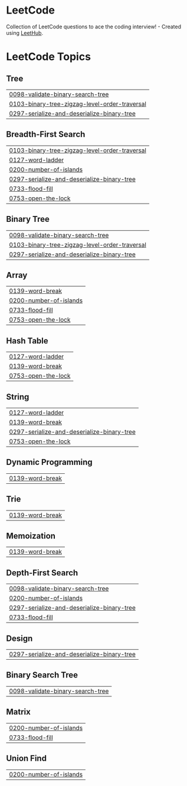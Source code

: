 # LeetCode
Collection of LeetCode questions to ace the coding interview! - Created using [LeetHub](https://github.com/QasimWani/LeetHub).

<!---LeetCode Topics Start-->
# LeetCode Topics
## Tree
|  |
| ------- |
| [0098-validate-binary-search-tree](https://github.com/zorg-kishlay/LeetCode/tree/master/0098-validate-binary-search-tree) |
| [0103-binary-tree-zigzag-level-order-traversal](https://github.com/zorg-kishlay/LeetCode/tree/master/0103-binary-tree-zigzag-level-order-traversal) |
| [0297-serialize-and-deserialize-binary-tree](https://github.com/zorg-kishlay/LeetCode/tree/master/0297-serialize-and-deserialize-binary-tree) |
## Breadth-First Search
|  |
| ------- |
| [0103-binary-tree-zigzag-level-order-traversal](https://github.com/zorg-kishlay/LeetCode/tree/master/0103-binary-tree-zigzag-level-order-traversal) |
| [0127-word-ladder](https://github.com/zorg-kishlay/LeetCode/tree/master/0127-word-ladder) |
| [0200-number-of-islands](https://github.com/zorg-kishlay/LeetCode/tree/master/0200-number-of-islands) |
| [0297-serialize-and-deserialize-binary-tree](https://github.com/zorg-kishlay/LeetCode/tree/master/0297-serialize-and-deserialize-binary-tree) |
| [0733-flood-fill](https://github.com/zorg-kishlay/LeetCode/tree/master/0733-flood-fill) |
| [0753-open-the-lock](https://github.com/zorg-kishlay/LeetCode/tree/master/0753-open-the-lock) |
## Binary Tree
|  |
| ------- |
| [0098-validate-binary-search-tree](https://github.com/zorg-kishlay/LeetCode/tree/master/0098-validate-binary-search-tree) |
| [0103-binary-tree-zigzag-level-order-traversal](https://github.com/zorg-kishlay/LeetCode/tree/master/0103-binary-tree-zigzag-level-order-traversal) |
| [0297-serialize-and-deserialize-binary-tree](https://github.com/zorg-kishlay/LeetCode/tree/master/0297-serialize-and-deserialize-binary-tree) |
## Array
|  |
| ------- |
| [0139-word-break](https://github.com/zorg-kishlay/LeetCode/tree/master/0139-word-break) |
| [0200-number-of-islands](https://github.com/zorg-kishlay/LeetCode/tree/master/0200-number-of-islands) |
| [0733-flood-fill](https://github.com/zorg-kishlay/LeetCode/tree/master/0733-flood-fill) |
| [0753-open-the-lock](https://github.com/zorg-kishlay/LeetCode/tree/master/0753-open-the-lock) |
## Hash Table
|  |
| ------- |
| [0127-word-ladder](https://github.com/zorg-kishlay/LeetCode/tree/master/0127-word-ladder) |
| [0139-word-break](https://github.com/zorg-kishlay/LeetCode/tree/master/0139-word-break) |
| [0753-open-the-lock](https://github.com/zorg-kishlay/LeetCode/tree/master/0753-open-the-lock) |
## String
|  |
| ------- |
| [0127-word-ladder](https://github.com/zorg-kishlay/LeetCode/tree/master/0127-word-ladder) |
| [0139-word-break](https://github.com/zorg-kishlay/LeetCode/tree/master/0139-word-break) |
| [0297-serialize-and-deserialize-binary-tree](https://github.com/zorg-kishlay/LeetCode/tree/master/0297-serialize-and-deserialize-binary-tree) |
| [0753-open-the-lock](https://github.com/zorg-kishlay/LeetCode/tree/master/0753-open-the-lock) |
## Dynamic Programming
|  |
| ------- |
| [0139-word-break](https://github.com/zorg-kishlay/LeetCode/tree/master/0139-word-break) |
## Trie
|  |
| ------- |
| [0139-word-break](https://github.com/zorg-kishlay/LeetCode/tree/master/0139-word-break) |
## Memoization
|  |
| ------- |
| [0139-word-break](https://github.com/zorg-kishlay/LeetCode/tree/master/0139-word-break) |
## Depth-First Search
|  |
| ------- |
| [0098-validate-binary-search-tree](https://github.com/zorg-kishlay/LeetCode/tree/master/0098-validate-binary-search-tree) |
| [0200-number-of-islands](https://github.com/zorg-kishlay/LeetCode/tree/master/0200-number-of-islands) |
| [0297-serialize-and-deserialize-binary-tree](https://github.com/zorg-kishlay/LeetCode/tree/master/0297-serialize-and-deserialize-binary-tree) |
| [0733-flood-fill](https://github.com/zorg-kishlay/LeetCode/tree/master/0733-flood-fill) |
## Design
|  |
| ------- |
| [0297-serialize-and-deserialize-binary-tree](https://github.com/zorg-kishlay/LeetCode/tree/master/0297-serialize-and-deserialize-binary-tree) |
## Binary Search Tree
|  |
| ------- |
| [0098-validate-binary-search-tree](https://github.com/zorg-kishlay/LeetCode/tree/master/0098-validate-binary-search-tree) |
## Matrix
|  |
| ------- |
| [0200-number-of-islands](https://github.com/zorg-kishlay/LeetCode/tree/master/0200-number-of-islands) |
| [0733-flood-fill](https://github.com/zorg-kishlay/LeetCode/tree/master/0733-flood-fill) |
## Union Find
|  |
| ------- |
| [0200-number-of-islands](https://github.com/zorg-kishlay/LeetCode/tree/master/0200-number-of-islands) |
<!---LeetCode Topics End-->